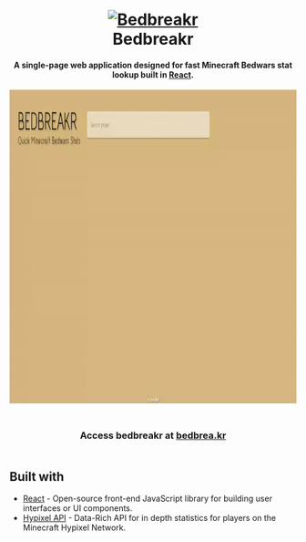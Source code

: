 <h1 align="center">
  <br>
  <a href="http://bedbrea.kr"> <img src="https://www.pinclipart.com/picdir/big/522-5227863_minecraft-bed-clipart-png-minecraft-bed-clipart-minecraft.png" alt="Bedbreakr" width="200"></a>
  <br>
  Bedbreakr
  <br>
</h1>

<h4 align="center"> A single-page web application designed for fast Minecraft Bedwars stat lookup built in <a href="https://github.com/facebook/react" target="_blank">React</a>.</h4>

<p align="center">
  <img src="public/bedbreakr.gif" alt="animated" width="850" height="550" />
</p>

<h3 align="center">
  <br>
    Access bedbreakr at <a href="https://bedbrea.kr">bedbrea.kr</a>
  <br>
  <br>
</h3>

## Built with 

- [React](https://github.com/facebook/react) - Open-source front-end JavaScript library for building user interfaces or UI components.
- [Hypixel API](https://api.hypixel.net/) - Data-Rich API for in depth statistics for players on the Minecraft Hypixel Network.
